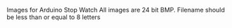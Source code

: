 Images for Arduino Stop Watch
All images are 24 bit BMP. Filename should be less than or equal to 8 letters
